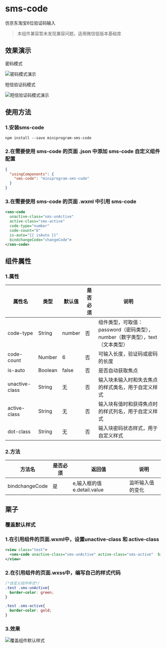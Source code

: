 # sms-code
仿京东淘宝6位验证码输入
>本组件兼容暂未发现兼容问题，适用微信低版本基础库

## 效果演示
密码模式

![密码模式演示](./doc/password_test.gif)

短信验证码模式

![短信验证码模式演示](./doc/number_test.gif)

## 使用方法
### 1.安装sms-code
```
npm install --save miniprogram-sms-code
```
### 2.在需要使用 sms-code 的页面 .json 中添加 sms-code 自定义组件配置
```json
{
  "usingComponents": {
    "sms-code": "miniprogram-sms-code"
  }
}
```
### 3.在需要使用 sms-code 的页面 .wxml 中引用 sms-code
```xml
<sms-code
  unactive-class="sms-unActive"
  active-class="sms-active"
  code-type="number"
  code-count="6"
  is-auto="{{ isAuto }}"
  bindchangeCode="changeCode">
</sms-code>
```

## 组件属性
### 1.属性
| 属性名                   | 类型         | 默认值                    | 是否必须    | 说明                                        |
|-------------------------|--------------|---------------------------|------------|---------------------------------------------|
| code-type               | String       | number                    | 否          | 组件类型，可取值：password（密码类型），number（数字类型），text（文本类型）|                      |
| code-count              | Number       | 6                         | 否          | 可输入长度，验证码或密码的长度                        |
| is-auto                 | Boolean      | false                     | 否          | 是否自动获取焦点 |
| unactive-class          | String       | 无                        | 否          | 输入块未输入时和失去焦点的样式类名，用于自定义样式|
| active-class            | String       | 无                        | 否          | 输入块有值时和获得焦点时的样式列名，用于自定义样式|
| dot-class               | String       | 无                        | 否          | 输入块密码状态样式，用于自定义样式|

### 2.方法
| 方法名                  |  是否必须    | 返回值                    | 说明                                        |
|-------------------------|------------- |---------------------------|---------------------------------------------|
| bindchangeCode          |  是          |e,输入框的值 e.detail.value| 监听输入值的变化                              |

## 栗子
### 覆盖默认样式
### 1.在引用组件的页面.wxml中，设置unactive-class 和 active-class
```xml
<view class="test">
  <sms-code unactive-class="sms-unActive" active-class="sms-active"  bindchangeCode="changeCode"></sms-code>
</view>
```
### 2.在引用组件的页面.wxss中，编写自己的样式代码
```css
/*自定义组件样式*/
.test .sms-unActive{
  border-color: green;
}

.test .sms-active{
  border-color: gold;
}
```
### 3.效果
![覆盖组件默认样式](./doc/diyclass_test.gif)
